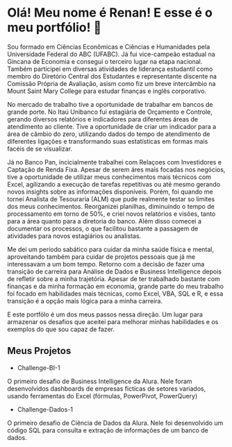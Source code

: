 # Olá! Meu nome é Renan! E esse é o meu portfólio! 👋

Sou formado em Ciências Econômicas e Ciências e Humanidades pela Universidade Federal do ABC (UFABC). Já fui vice-campeão estadual na Gincana de Economia e consegui o terceiro lugar na etapa nacional. Também participei em diversas atividades de liderança estudantil como membro do Diretório Central dos Estudantes e representante discente na Comissão Própria de Avaliação, asism como fiz um breve intercâmbio na Mount Saint Mary College para estudar finanças e inglês corporativo.

No mercado de trabalho tive a oportunidade de trabalhar em bancos de grande porte. No Itaú Unibanco fui estagiária de Orçamento e Controle, gerando diversos relatórios e indicadores para diferentes áreas de atendimento ao cliente. Tive a oportunidade de criar um indicador para a área de câmbio do zero, utilizando dados do tempo de atendimento de diferentes ligações e transformando suas estatísticas em formas mais facéis de se visualizar.

Já no Banco Pan, incicialmente trabalhei com Relaçoes com Investidores e Captação de Renda Fixa. Apesar de serem áres mais focadas nos negócios, tive a oportunidade de utilizar meus conhecimentos mais técnicos com Excel, agilizando a execução de tarefas repetitivas ou até mesmo gerando novos insights sobre as informações disponíveis. Porém, foi quando me tornei Analista de Tesouraria (ALM) que pude realmente testar so limites dos meus conhecimentos. Reorganizei planilhas, diminuindo o tempo de processamento em torno de 50%, e criei novos relatórios e visões, tanto para a área quanto para a diretoria do banco. Além disso comecei a documentar os processos, o que facilitou bastante a passagem de atividades para novos estagiários ou analistas.

Me dei um período sabático para cuidar da minha saúde física e mental, aproveitando também para cuidar de projetos pessoais que já me interessavam a um bom tempo. Retorno com a decisão de fazer uma transição de carreira para Análise de Dados e Business Intelligence depois de refletir sobre a minha trajetória. Apesar de ter trabalhado bastante com finanças e da minha formação em economia, grande parte do meu trabalho foi focado em habilidades mais técnicas, como Excel, VBA, SQL e R, e essa transição é a opção mais lógica para a minha carreira.

E este portfólo é um dos meus passos nessa direção. Um lugar para armazenar os desafios que aceitei para melhorar minhas habilidades e os exemplos do que sou capaz de fazer.

## Meus Projetos

- Challenge-BI-1

O primeiro desafio de Business Intelligence da Alura. Nele foram desenvolvidos dashboards de empresas fictícas de setores variados, usando ferramentas do Excel (fórmulas, PowerPivot, PowerQuery)

- Challenge-Dados-1

O primeiro desafio de Ciência de Dados da Alura. Nele foi desenvolvido um código SQL para consulta e extração de informações de um banco de dados.
